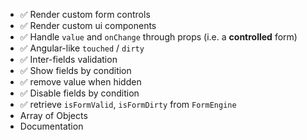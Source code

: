 - :white_check_mark: Render custom form controls
- :white_check_mark: Render custom ui components
- :white_check_mark: Handle `value` and `onChange` through props (i.e. a **controlled** form)
- :white_check_mark: Angular-like `touched` / `dirty`
- :white_check_mark: Inter-fields validation
- :white_check_mark: Show fields by condition
- :white_check_mark: remove value when hidden
- :white_check_mark: Disable fields by condition
- :white_check_mark: retrieve `isFormValid`, `isFormDirty` from `FormEngine`
- Array of Objects
- Documentation
